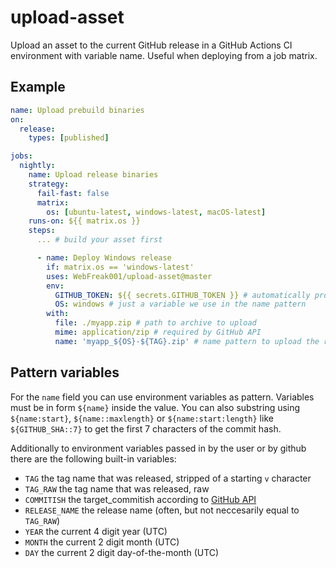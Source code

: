 # upload-asset

Upload an asset to the current GitHub release in a GitHub Actions CI environment with variable name. Useful when deploying from a job matrix.

## Example

```yaml
name: Upload prebuild binaries
on:
  release:
    types: [published]

jobs:
  nightly:
    name: Upload release binaries
    strategy:
      fail-fast: false
      matrix:
        os: [ubuntu-latest, windows-latest, macOS-latest]
    runs-on: ${{ matrix.os }}
    steps:
      ... # build your asset first

      - name: Deploy Windows release
        if: matrix.os == 'windows-latest'
        uses: WebFreak001/upload-asset@master
        env:
          GITHUB_TOKEN: ${{ secrets.GITHUB_TOKEN }} # automatically provided by github actions
          OS: windows # just a variable we use in the name pattern
        with:
          file: ./myapp.zip # path to archive to upload
          mime: application/zip # required by GitHub API
          name: 'myapp_${OS}-${TAG}.zip' # name pattern to upload the release as
```

## Pattern variables

For the `name` field you can use environment variables as pattern. Variables must be in form `${name}` inside the value. You can also substring using `${name:start}`, `${name::maxlength}` or `${name:start:length}` like `${GITHUB_SHA::7}` to get the first 7 characters of the commit hash.

Additionally to environment variables passed in by the user or by github there are the following built-in variables:

- `TAG` the tag name that was released, stripped of a starting `v` character
- `TAG_RAW` the tag name that was released, raw
- `COMMITISH` the target_commitish according to [GitHub API](https://developer.github.com/v3/repos/releases/#get-a-single-release)
- `RELEASE_NAME` the release name (often, but not neccesarily equal to `TAG_RAW`)
- `YEAR` the current 4 digit year (UTC)
- `MONTH` the current 2 digit month (UTC)
- `DAY` the current 2 digit day-of-the-month (UTC)
